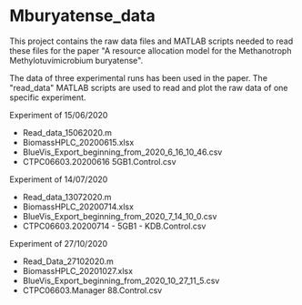 # Mburyatense_data
This project contains the raw data files and MATLAB scripts needed to read these files for the paper "A resource allocation model for the Methanotroph Methylotuvimicrobium buryatense".

The data of three experimental runs has been used in the paper. The "read_data" MATLAB scripts are used to read and plot the raw data of one specific experiment.

Experiment of 15/06/2020
  - Read_data_15062020.m
  - BiomassHPLC_20200615.xlsx
  - BlueVis_Export_beginning_from_2020_6_16_10_46.csv
  - CTPC06603.20200616 5GB1.Control.csv

Experiment of 14/07/2020
  - Read_data_13072020.m
  - BiomassHPLC_20200714.xlsx
  - BlueVis_Export_beginning_from_2020_7_14_10_0.csv
  - CTPC06603.20200714 - 5GB1 - KDB.Control.csv

Experiment of 27/10/2020
  - Read_Data_27102020.m
  - BiomassHPLC_20201027.xlsx
  - BlueVis_Export_beginning_from_2020_10_27_11_5.csv
  - CTPC06603.Manager 88.Control.csv
